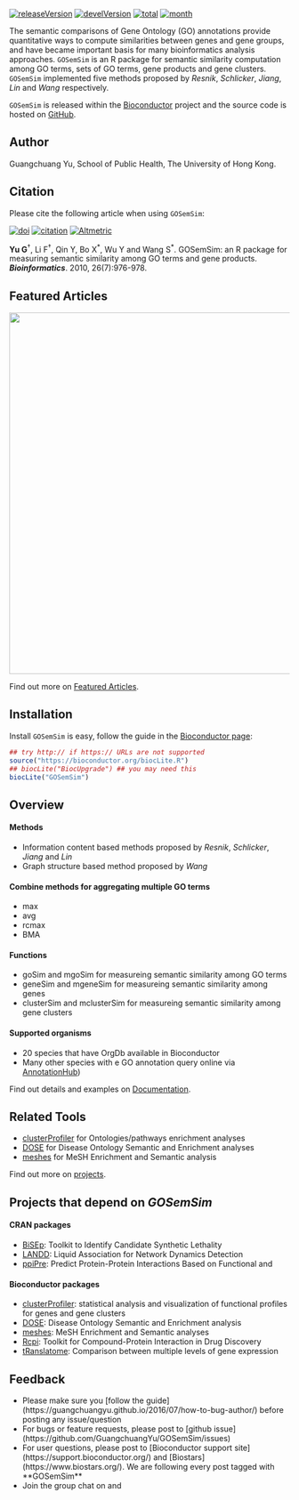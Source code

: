 <!-- AddToAny BEGIN -->
<div class="a2a_kit a2a_kit_size_32 a2a_default_style">
<a class="a2a_dd" href="//www.addtoany.com/share"></a>
<a class="a2a_button_facebook"></a>
<a class="a2a_button_twitter"></a>
<a class="a2a_button_google_plus"></a>
<a class="a2a_button_pinterest"></a>
<a class="a2a_button_reddit"></a>
<a class="a2a_button_sina_weibo"></a>
<a class="a2a_button_wechat"></a>
<a class="a2a_button_douban"></a>
</div>
<script async src="//static.addtoany.com/menu/page.js"></script>
<!-- AddToAny END -->

<link rel="stylesheet" href="https://guangchuangyu.github.io/css/font-awesome.min.css">

[![releaseVersion](https://img.shields.io/badge/release%20version-2.0.2-blue.svg?style=flat)](https://bioconductor.org/packages/GOSemSim)
[![develVersion](https://img.shields.io/badge/devel%20version-2.1.2-blue.svg?style=flat)](https://github.com/GuangchuangYu/GOSemSim)
[![total](https://img.shields.io/badge/downloads-63297/total-blue.svg?style=flat)](https://bioconductor.org/packages/stats/bioc/GOSemSim)
[![month](https://img.shields.io/badge/downloads-2747/month-blue.svg?style=flat)](https://bioconductor.org/packages/stats/bioc/GOSemSim)

The semantic comparisons of Gene Ontology (GO) annotations provide quantitative ways to compute similarities between genes and gene groups, and have became important basis for many bioinformatics analysis approaches. `GOSemSim` is an R package for semantic similarity computation among GO terms, sets of GO terms, gene products and gene clusters. `GOSemSim` implemented five methods proposed by _Resnik_, _Schlicker_, _Jiang_, _Lin_ and _Wang_ respectively.


`GOSemSim` is released within the [Bioconductor](https://bioconductor.org/packages/GOSemSim) project and the source code is hosted on <a href="https://github.com/GuangchuangYu/GOSemSim"><i class="fa fa-github fa-lg"></i> GitHub</a>.

## <i class="fa fa-user"></i> Author

Guangchuang Yu, School of Public Health, The University of Hong Kong.

## <i class="fa fa-book"></i> Citation

Please cite the following article when using `GOSemSim`:

[![doi](https://img.shields.io/badge/doi-10.1093/bioinformatics/btq064-blue.svg?style=flat)](http://dx.doi.org/10.1093/bioinformatics/btq064)
[![citation](https://img.shields.io/badge/cited%20by-236-blue.svg?style=flat)](https://scholar.google.com.hk/scholar?oi=bibs&hl=en&cites=9484177541993722322)
[![Altmetric](https://img.shields.io/badge/Altmetric-18-blue.svg?style=flat)](https://www.altmetric.com/details/100979)

__Yu G__<sup>†</sup>, Li F<sup>†</sup>, Qin Y, Bo X<sup>\*</sup>, Wu Y and Wang S<sup>\*</sup>.
GOSemSim: an R package for measuring semantic similarity among GO terms and gene products.
__*Bioinformatics*__. 2010, 26(7):976-978.


## <i class="fa fa-pencil"></i> Featured Articles

<img src="https://guangchuangyu.github.io/featured_img/GOSemSim/2014PNAS.png" width="650">

<i class="fa fa-hand-o-right"></i> Find out more on <i class="fa fa-pencil"></i> [Featured Articles](https://guangchuangyu.github.io/GOSemSim/featuredArticles/).

## <i class="fa fa-download"></i> Installation

Install `GOSemSim` is easy, follow the guide in the [Bioconductor page](https://bioconductor.org/packages/GOSemSim/):

```r
## try http:// if https:// URLs are not supported
source("https://bioconductor.org/biocLite.R")
## biocLite("BiocUpgrade") ## you may need this
biocLite("GOSemSim")
```

## <i class="fa fa-cogs"></i> Overview

#### <i class="fa fa-angle-double-right"></i> Methods

+ Information content based methods proposed by _Resnik_, _Schlicker_, _Jiang_ and _Lin_
+ Graph structure based method proposed by _Wang_

#### <i class="fa fa-angle-double-right"></i> Combine methods for aggregating multiple GO terms

+ max
+ avg
+ rcmax
+ BMA

#### <i class="fa fa-angle-double-right"></i> Functions

+ goSim and mgoSim for measureing semantic similarity among GO terms
+ geneSim and mgeneSim for measureing semantic similarity among genes
+ clusterSim and mclusterSim for measureing semantic similarity among gene clusters

#### <i class="fa fa-angle-double-right"></i> Supported organisms

+ 20 species that have OrgDb available in Bioconductor
+ Many other species with e GO annotation query online via [AnnotationHub](https://bioconductor.org/packages/AnnotationHub/))

<i class="fa fa-hand-o-right"></i> Find out details and examples on <i class="fa fa-book"></i> [Documentation](https://guangchuangyu.github.io/GOSemSim/documentation/).

## <i class="fa fa-wrench"></i> Related Tools

<ul class="fa-ul">
	<li><i class="fa-li fa fa-angle-double-right"></i><a href="https://guangchuangyu.github.io/clusterProfiler">clusterProfiler</a> for Ontologies/pathways enrichment analyses</li>
	<li><i class="fa-li fa fa-angle-double-right"></i><a href="https://guangchuangyu.github.io/DOSE">DOSE</a> for Disease Ontology Semantic and Enrichment analyses</li>
	<li><i class="fa-li fa fa-angle-double-right"></i><a href="https://guangchuangyu.github.io/meshes">meshes</a> for MeSH Enrichment and Semantic analysis</li>
</ul>

<i class="fa fa-hand-o-right"></i> Find out more on [projects](https://guangchuangyu.github.io/#projects).

## <i class="fa fa-code-fork"></i> Projects that depend on _GOSemSim_

#### <i class="fa fa-angle-double-right"></i> CRAN packages
+ [BiSEp](https://cran.r-project.org/package=BiSEp): Toolkit to Identify Candidate Synthetic Lethality
+ [LANDD](https://cran.r-project.org/package=LANDD): Liquid Association for Network Dynamics Detection
+ [ppiPre](https://cran.r-project.org/package=ppiPre): Predict Protein-Protein Interactions Based on Functional and

#### <i class="fa fa-angle-double-right"></i> Bioconductor packages
+ [clusterProfiler](https://www.bioconductor.org/packages/clusterProfiler): statistical analysis and visualization of functional profiles for genes and gene clusters
+ [DOSE](https://www.bioconductor.org/packages/DOSE): Disease Ontology Semantic and Enrichment analysis
+ [meshes](https://www.bioconductor.org/packages/meshes): MeSH Enrichment and Semantic analyses
+ [Rcpi](https://www.bioconductor.org/packages/Rcpi): Toolkit for Compound-Protein Interaction in Drug Discovery
+ [tRanslatome](https://www.bioconductor.org/packages/tRanslatome): Comparison between multiple levels of gene expression


## <i class="fa fa-comment"></i> Feedback
<ul class="fa-ul">
	<li><i class="fa-li fa fa-hand-o-right"></i> Please make sure you [follow the guide](https://guangchuangyu.github.io/2016/07/how-to-bug-author/) before posting any issue/question</li>
	<li><i class="fa-li fa fa-bug"></i> For bugs or feature requests, please post to <i class="fa fa-github-alt"></i> [github issue](https://github.com/GuangchuangYu/GOSemSim/issues)</li>
	<li><i class="fa-li fa fa-question"></i>  For user questions, please post to [Bioconductor support site](https://support.bioconductor.org/) and [Biostars](https://www.biostars.org/). We are following every post tagged with **GOSemSim**</li>
	<li><i class="fa-li fa fa-commenting"></i> Join the group chat on <a href="https://twitter.com/hashtag/GOSemSim"><i class="fa fa-twitter fa-lg"></i></a> and <a href="http://huati.weibo.com/k/GOSemSim"><i class="fa fa-weibo fa-lg"></i></a></li>
</ul>
